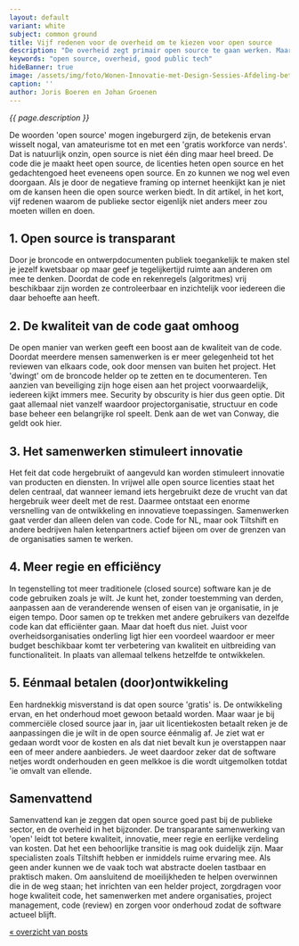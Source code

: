 ```yaml
---
layout: default
variant: white
subject: common ground
title: Vijf redenen voor de overheid om te kiezen voor open source
description: "De overheid zegt primair open source te gaan werken. Maar in de praktijk is dat nog nauwelijks zo, op een enkele vooruitstrevende gemeente na. De vorig jaar ingezette beleidslijn 'open tenzij' blijkt in de praktijk nog flinterdun."
keywords: "open source, overheid, good public tech"
hideBanner: true
image: /assets/img/foto/Wonen-Innovatie-met-Design-Sessies-Afdeling-betrekken.jpg
caption: ''
author: Joris Boeren en Johan Groenen
---
```

*{{ page.description }}*

De woorden 'open source' mogen ingeburgerd zijn, de betekenis ervan wisselt nogal,  van amateurisme tot en met een 'gratis workforce van nerds'. Dat is natuurlijk onzin, open source is niet één ding maar heel breed. De code die je maakt heet open source, de licenties heten open source en het gedachtengoed heet eveneens open source. En zo kunnen we nog wel even doorgaan. Als je door de negatieve framing op internet heenkijkt kan je niet om de kansen heen die open source werken biedt. In dit artikel, in het kort, vijf redenen waarom de publieke sector eigenlijk niet anders meer zou moeten willen en doen. 

## 1. Open source is transparant
Door  je broncode en ontwerpdocumenten publiek toegankelijk te maken stel je jezelf kwetsbaar op maar geef je tegelijkertijd ruimte aan anderen om mee te denken. Doordat de code en rekenregels (algoritmes) vrij beschikbaar zijn worden ze controleerbaar en inzichtelijk voor iedereen die daar behoefte aan heeft. 

## 2. De kwaliteit van de code gaat omhoog
De open manier van werken geeft een boost aan de kwaliteit van de code. Doordat meerdere mensen samenwerken is er meer gelegenheid tot het reviewen van elkaars code, ook door mensen van buiten het project. Het 'dwingt' om de broncode helder op te zetten en te documenteren. Ten aanzien van beveiliging zijn hoge eisen aan het project voorwaardelijk, iedereen kijkt immers mee. Security by obscurity is hier dus geen optie. Dit gaat allemaal niet vanzelf waardoor projectorganisatie, structuur en code base beheer een belangrijke rol speelt. Denk aan de wet van Conway, die geldt ook hier. 

## 3. Het samenwerken stimuleert innovatie
Het feit dat code hergebruikt of aangevuld kan worden stimuleert innovatie van producten en diensten. In vrijwel alle open source licenties staat het delen centraal, dat wanneer iemand iets hergebruikt deze de vrucht van dat hergebruik weer deelt met de rest. Daarmee ontstaat een enorme versnelling van de ontwikkeling en innovatieve toepassingen. Samenwerken gaat verder dan alleen delen van code. Code for NL, maar ook Tiltshift en andere bedrijven halen ketenpartners actief bijeen om over de grenzen van de organisaties samen te werken. 

## 4. Meer regie en efficiëncy
In tegenstelling tot meer traditionele (closed source) software kan je de code gebruiken zoals je wilt. Je kunt het, zonder toestemming van derden, aanpassen aan de veranderende wensen of eisen van je organisatie, in je eigen tempo. Door samen op te trekken met andere gebruikers van dezelfde code kan dat efficiënter gaan. Maar dat hoeft dus niet. Juist voor overheidsorganisaties onderling ligt hier een voordeel waardoor er meer budget beschikbaar komt ter verbetering van kwaliteit en uitbreiding van functionaliteit. In plaats van allemaal telkens hetzelfde te ontwikkelen.

## 5. Eénmaal betalen (door)ontwikkeling
Een hardnekkig misverstand is dat open source 'gratis' is. De ontwikkeling ervan, en het onderhoud moet gewoon betaald worden. Maar waar je bij commerciële closed source jaar in, jaar uit licentiekosten betaalt reken je de aanpassingen die je wilt in de open source éénmalig af. Je ziet wat er gedaan wordt voor de kosten en als dat niet bevalt kun je overstappen naar een of meer andere aanbieders. Je weet daardoor zeker dat de software netjes wordt onderhouden en geen melkkoe is die wordt uitgemolken totdat 'ie omvalt van ellende.

## Samenvattend
Samenvattend kan je zeggen dat open source goed past bij de publieke sector, en de overheid in het bijzonder. De transparante samenwerking van 'open' leidt tot betere kwaliteit, innovatie, meer regie en eerlijke verdeling van kosten. Dat het een behoorlijke transitie is mag ook duidelijk zijn. Maar specialisten zoals Tiltshift hebben er inmiddels ruime ervaring mee. Als geen ander kunnen we de vaak toch wat abstracte doelen tastbaar en praktisch maken. Om aansluitend de moeilijkheden te helpen overwinnen die in de weg staan; het inrichten van een helder project, zorgdragen voor hoge kwaliteit code, het samenwerken met andere organisaties, project management, code (review) en zorgen voor onderhoud zodat de software actueel blijft.

[« overzicht van posts](/posts/)

